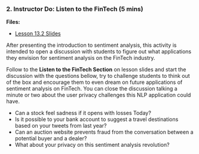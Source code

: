 ### 2. Instructor Do: Listen to the FinTech (5 mins)

**Files:**

* [Lesson 13.2 Slides](#)

After presenting the introduction to sentiment analysis, this activity is intended to open a discussion with students to figure out what applications they envision for sentiment analysis on the FinTech industry.

Follow to the **Listen to the FinTech Section** on lesson slides and start the discussion with the questions bellow, try to challenge students to think out of the box and encourage them to even dream on future applications of sentiment analysis on FinTech. You can close the discussion talking a minute or two about the user privacy challenges this NLP application could have.

* Can a stock feel sadness if it opens with losses Today?
* Is it possible to your bank account to suggest a travel destinations based on your tweets from last year?
* Can an auction website prevents fraud from the conversation between a potential buyer and a dealer?
* What about your privacy on this sentiment analysis revolution?
